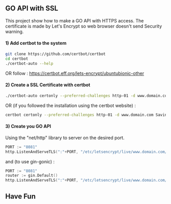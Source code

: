 <h2> GO API with SSL </h2>

This project show how to make a GO API with HTTPS access. 
The certificate is made by Let's Encrypt so web browser doesn't send Security warning.

<h4> 1) Add certbot to the system </h4>

```bash
git clone https://github.com/certbot/certbot
cd certbot
./certbot-auto --help
```

OR follow : 
https://certbot.eff.org/lets-encrypt/ubuntubionic-other

<h4> 2) Create a SSL Certificate with certbot</h4>

```bash
./certbot-auto certonly --preferred-challenges http-01 -d www.domain.com
```

OR (if you followed the installation using the certbot website) :

```bash
certbot certonly --preferred-challenges http-01 -d www.domain.com Saving debug log to /var/log/letsencrypt/letsencrypt.log
```

<h4> 3) Create you GO API </h4>

Using the "net/http" library to server on the desired port.

```go
PORT := "8081"
http.ListenAndServeTLS(":"+PORT, "/etc/letsencrypt/live/www.domain.com/fullchain.pem", "/etc/letsencrypt/live/www.domain.com/privkey.pem", nil)
```

and (to use gin-gonic) :

```go
PORT := "8081"
router := gin.Default()
http.ListenAndServeTLS(":"+PORT, "/etc/letsencrypt/live/www.domain.com/fullchain.pem", "/etc/letsencrypt/live/www.domain.com/privkey.pem", router)
```

<h2> Have Fun </h2>
